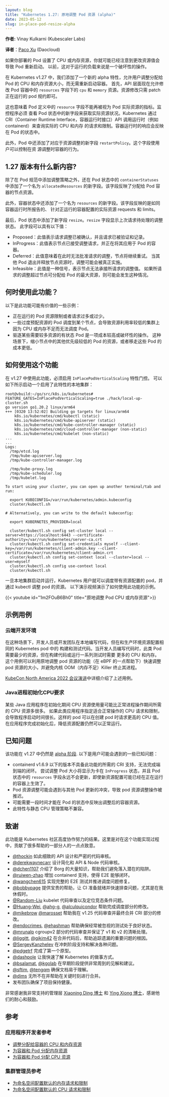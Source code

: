 ```yaml
---
layout: blog
title: "Kubernetes 1.27: 原地调整 Pod 资源 (alpha)"
date: 2023-05-12
slug: in-place-pod-resize-alpha
---
```

<!--
layout: blog
title: "Kubernetes 1.27: In-place Resource Resize for Kubernetes Pods (alpha)"
date: 2023-05-12
slug: in-place-pod-resize-alpha
-->

**作者:** Vinay Kulkarni (Kubescaler Labs)
<!--
**Author:** [Vinay Kulkarni](https://github.com/vinaykul) (Kubescaler Labs)
-->

**译者**：[Paco Xu](https://github.com/pacoxu) (Daocloud)

<!--
If you have deployed Kubernetes pods with CPU and/or memory resources
specified, you may have noticed that changing the resource values involves
restarting the pod. This has been a disruptive operation for running
workloads... until now.
-->
如果你部署的 Pod 设置了 CPU 或内存资源，你就可能已经注意到更改资源值会导致 Pod 重新启动。
以前，这对于运行的负载来说是一个破坏性的操作。

<!--
In Kubernetes v1.27, we have added a new alpha feature that allows users
to resize CPU/memory resources allocated to pods without restarting the
containers. To facilitate this, the `resources` field in a pod's containers
now allow mutation for `cpu` and `memory` resources. They can be changed
simply by patching the running pod spec.
-->
在 Kubernetes v1.27 中，我们添加了一个新的 alpha 特性，允许用户调整分配给 Pod 的
CPU 和内存资源大小，而无需重新启动容器。 首先，API 层面现在允许修改 Pod 容器中的
`resources` 字段下的 `cpu` 和 `memory` 资源。资源修改只需 patch 正在运行的 pod
规约即可。

<!--
This also means that `resources` field in the pod spec can no longer be
relied upon as an indicator of the pod's actual resources. Monitoring tools
and other such applications must now look at new fields in the pod's status.
Kubernetes queries the actual CPU and memory requests and limits enforced on
the running containers via a CRI (Container Runtime Interface) API call to the
runtime, such as containerd, which is responsible for running the containers.
The response from container runtime is reflected in the pod's status.
-->
这也意味着 Pod 定义中的 `resource` 字段不能再被视为 Pod 实际资源的指标。监控程序必须
查看 Pod 状态中的新字段来获取实际资源状况。Kubernetes 通过 CRI（Container Runtime
Interface，容器运行时接口）API 调用运行时（例如 containerd）来查询实际的 CPU 和内存
的请求和限制。容器运行时的响应会反映在 Pod 的状态中。

<!--
In addition, a new `restartPolicy` for resize has been added. It gives users
control over how their containers are handled when resources are resized.
-->
此外，Pod 中还添加了对应于资源调整的新字段 `restartPolicy`。这个字段使用户可以控制在资
源调整时容器的行为。

<!--
## What's new in v1.27?
-->
## 1.27 版本有什么新内容?

<!--
Besides the addition of resize policy in the pod's spec, a new field named
`allocatedResources` has been added to `containerStatuses` in the pod's status.
This field reflects the node resources allocated to the pod's containers.
-->
除了在 Pod 规范中添加调整策略之外，还在 Pod 状态中的 `containerStatuses` 中添加了一个名为
`allocatedResources` 的新字段。该字段反映了分配给 Pod 容器的节点资源。

<!--
In addition, a new field called `resources` has been added to the container's
status. This field reflects the actual resource requests and limits configured
on the running containers as reported by the container runtime.
-->
此外，容器状态中还添加了一个名为 `resources` 的新字段。该字段反映的是如同容器运行时所报告的、
针对正运行的容器配置的实际资源 requests 和 limits。

<!--
此处使用了 https://kubernetes.io/zh-cn/docs/tasks/configure-pod-container/resize-container-resources/ 内容：
Lastly, a new field named `resize` has been added to the pod's status to show the
status of the last requested resize. A value of `Proposed` is an acknowledgement
of the requested resize and indicates that request was validated and recorded. A
value of `InProgress` indicates that the node has accepted the resize request
and is in the process of applying the resize request to the pod's containers.
A value of `Deferred` means that the requested resize cannot be granted at this
time, and the node will keep retrying. The resize may be granted when other pods
leave and free up node resources. A value of `Infeasible` is a signal that the
node cannot accommodate the requested resize. This can happen if the requested
resize exceeds the maximum resources the node can ever allocate for a pod.
-->
最后，Pod 状态中添加了新字段 `resize`。`resize` 字段显示上次请求待处理的调整状态。
此字段可以具有以下值：

- Proposed：此值表示请求调整已被确认，并且请求已被验证和记录。
- InProgress：此值表示节点已接受调整请求，并正在将其应用于 Pod 的容器。
- Deferred：此值意味着在此时无法批准请求的调整，节点将继续重试。 当其他 Pod 退出并释放节点资源时，调整可能会被真正实施。
- Infeasible：此值是一种信号，表示节点无法承接所请求的调整值。 如果所请求的调整超过节点可分配给 Pod 的最大资源，则可能会发生这种情况。

<!--
## When to use this feature
-->
## 何时使用此功能？

<!--
Here are a few examples where this feature may be useful:

- Pod is running on node but with either too much or too little resources.
- Pods are not being scheduled do to lack of sufficient CPU or memory in a
cluster that is underutilized by running pods that were overprovisioned.
- Evicting certain stateful pods that need more resources to schedule them
on bigger nodes is an expensive or disruptive operation when other lower
priority pods in the node can be resized down or moved.
-->
以下是此功能可能有价值的一些示例：

- 正在运行的 Pod 资源限制或者请求过多或过少。
- 一些过度预配资源的 Pod 调度到某个节点，会导致资源利用率较低的集群上因为
  CPU 或内存不足而无法调度 Pod。
- 驱逐某些需要较多资源的有状态 Pod 是一项成本较高或破坏性的操作。
  这种场景下，缩小节点中的其他优先级较低的 Pod 的资源，或者移走这些 Pod 的成本更低。

<!--
## How to use this feature
-->
## 如何使用这个功能

<!--
In order to use this feature in v1.27, the `InPlacePodVerticalScaling`
feature gate must be enabled. A local cluster with this feature enabled
can be started as shown below:
-->
在 v1.27 中使用此功能，必须启用 `InPlacePodVerticalScaling` 特性门控。
可以如下所示启动一个启用了此特性的本地集群：

<!--
```
root@vbuild:~/go/src/k8s.io/kubernetes# FEATURE_GATES=InPlacePodVerticalScaling=true ./hack/local-up-cluster.sh
go version go1.20.2 linux/arm64
+++ [0320 13:52:02] Building go targets for linux/arm64
    k8s.io/kubernetes/cmd/kubectl (static)
    k8s.io/kubernetes/cmd/kube-apiserver (static)
    k8s.io/kubernetes/cmd/kube-controller-manager (static)
    k8s.io/kubernetes/cmd/cloud-controller-manager (non-static)
    k8s.io/kubernetes/cmd/kubelet (non-static)
...
...
Logs:
  /tmp/etcd.log
  /tmp/kube-apiserver.log
  /tmp/kube-controller-manager.log

  /tmp/kube-proxy.log
  /tmp/kube-scheduler.log
  /tmp/kubelet.log

To start using your cluster, you can open up another terminal/tab and run:

  export KUBECONFIG=/var/run/kubernetes/admin.kubeconfig
  cluster/kubectl.sh

Alternatively, you can write to the default kubeconfig:

  export KUBERNETES_PROVIDER=local

  cluster/kubectl.sh config set-cluster local --server=https://localhost:6443 --certificate-authority=/var/run/kubernetes/server-ca.crt
  cluster/kubectl.sh config set-credentials myself --client-key=/var/run/kubernetes/client-admin.key --client-certificate=/var/run/kubernetes/client-admin.crt
  cluster/kubectl.sh config set-context local --cluster=local --user=myself
  cluster/kubectl.sh config use-context local
  cluster/kubectl.sh

```
-->
```
root@vbuild:~/go/src/k8s.io/kubernetes# FEATURE_GATES=InPlacePodVerticalScaling=true ./hack/local-up-cluster.sh
go version go1.20.2 linux/arm64
+++ [0320 13:52:02] Building go targets for linux/arm64
    k8s.io/kubernetes/cmd/kubectl (static)
    k8s.io/kubernetes/cmd/kube-apiserver (static)
    k8s.io/kubernetes/cmd/kube-controller-manager (static)
    k8s.io/kubernetes/cmd/cloud-controller-manager (non-static)
    k8s.io/kubernetes/cmd/kubelet (non-static)
...
...
Logs:
  /tmp/etcd.log
  /tmp/kube-apiserver.log
  /tmp/kube-controller-manager.log

  /tmp/kube-proxy.log
  /tmp/kube-scheduler.log
  /tmp/kubelet.log

To start using your cluster, you can open up another terminal/tab and run:

  export KUBECONFIG=/var/run/kubernetes/admin.kubeconfig
  cluster/kubectl.sh

# Alternatively, you can write to the default kubeconfig:

  export KUBERNETES_PROVIDER=local

  cluster/kubectl.sh config set-cluster local --server=https://localhost:6443 --certificate-authority=/var/run/kubernetes/server-ca.crt
  cluster/kubectl.sh config set-credentials myself --client-key=/var/run/kubernetes/client-admin.key --client-certificate=/var/run/kubernetes/client-admin.crt
  cluster/kubectl.sh config set-context local --cluster=local --user=myself
  cluster/kubectl.sh config use-context local
  cluster/kubectl.sh

```

<!--
Once the local cluster is up and running, Kubernetes users can schedule pods
with resources, and resize the pods via kubectl. An example of how to use this
feature is illustrated in the following demo video.
-->
一旦本地集群启动并运行，Kubernetes 用户就可以调度带有资源配置的 pod，并通过 kubectl 调整 pod
的资源。 以下演示视频演示了如何使用此功能的示例。

<!--
{{< youtube id="1m2FOuB6Bh0" title="In-place resize of pod CPU and memory resources">}}
-->
{{< youtube id="1m2FOuB6Bh0" title="原地调整 Pod CPU 或内存资源">}}

<!--
## Example Use Cases
-->
## 示例用例

<!--
### Cloud-based Development Environment
-->
### 云端开发环境

<!--
In this scenario, developers or development teams write their code locally
but build and test their code in Kubernetes pods with consistent configs
that reflect production use. Such pods need minimal resources when the
developers are writing code, but need significantly more CPU and memory
when they build their code or run a battery of tests. This use case can
leverage in-place pod resize feature (with a little help from eBPF) to
quickly resize the pod's resources and avoid kernel OOM (out of memory)
killer from terminating their processes.
-->
在这种场景下，开发人员或开发团队在本地编写代码，但在和生产环境资源配置相同的 Kubernetes pod 中的
构建和测试代码。当开发人员编写代码时，此类 Pod 需要最少的资源，但在构建代码或运行一系列测试时需要
更多的 CPU 和内存。 这个用例可以利用原地调整 pod 资源的功能（在 eBPF 的一点帮助下）快速调整 pod
资源的大小，并避免内核 OOM（内存不足）Killer 终止其进程。

<!--
This [KubeCon North America 2022 conference talk](https://www.youtube.com/watch?v=jjfa1cVJLwc)
illustrates the use case.
-->
[KubeCon North America 2022 会议演讲](https://www.youtube.com/watch?v=jjfa1cVJLwc)中详细介绍了上述用例。

<!--
### Java processes initialization CPU requirements
-->
### Java进程初始化CPU要求

<!--
Some Java applications may need significantly more CPU during initialization
than what is needed during normal process operation time. If such applications
specify CPU requests and limits suited for normal operation, they may suffer
from very long startup times. Such pods can request higher CPU values at the
time of pod creation, and can be resized down to normal running needs once the
application has finished initializing.
-->
某些 Java 应用程序在初始化期间 CPU 资源使用量可能比正常进程操作期间所需的 CPU 资源多很多。
如果此类应用程序指定适合正常操作的 CPU 请求和限制，会导致程序启动时间很长。这样的 pod
可以在创建 pod 时请求更高的 CPU 值。在应用程序完成初始化后，降低资源配置仍然可以正常运行。

<!--
## Known Issues
-->
## 已知问题

<!--
This feature enters v1.27 at [alpha stage](/docs/reference/command-line-tools-reference/feature-gates/#feature-stages).
Below are a few known issues users may encounter:
-->
该功能在 v1.27 中仍然是 [alpha 阶段](/docs/reference/command-line-tools-reference/feature-gates/#feature-stages).
以下是用户可能会遇到的一些已知问题：

<!--
- containerd versions below v1.6.9 do not have the CRI support needed for full
  end-to-end operation of this feature. Attempts to resize pods will appear
  to be _stuck_ in the `InProgress` state, and `resources` field in the pod's
  status are never updated even though the new resources may have been enacted
  on the running containers.
- Pod resize may encounter a race condition with other pod updates, causing
  delayed enactment of pod resize.
- Reflecting the resized container resources in pod's status may take a while.
- Static CPU management policy is not supported with this feature.
-->
- containerd v1.6.9 以下的版本不具备此功能的所需的 CRI 支持，无法完成端到端的闭环。
尝试调整 Pod 大小将显示为卡在 `InProgress` 状态，并且 Pod 状态中的 `resources`
字段永远不会更新，即使新资源配置可能已经在正在运行的容器上生效了。
- Pod 资源调整可能会遇到与其他 Pod 更新的冲突，导致 pod 资源调整操作被推迟。
- 可能需要一段时间才能在 Pod 的状态中反映出调整后的容器资源。
- 此特性与静态 CPU 管理策略不兼容。

<!--
## Credits
-->
## 致谢

<!--
This feature is a result of the efforts of a very collaborative Kubernetes community.
Here's a little shoutout to just a few of the many many people that contributed
countless hours of their time and helped make this happen.
-->
此功能是 Kubernetes 社区高度协作努力的结果。这里是对在这个功能实现过程中，贡献了很多帮助的一部分人的一点点致意。

<!--
- [@thockin](https://github.com/thockin) for detail-oriented API design and air-tight code reviews.
- [@derekwaynecarr](https://github.com/derekwaynecarr) for simplifying the design and thorough API and node reviews.
- [@dchen1107](https://github.com/dchen1107) for bringing vast knowledge from Borg and helping us avoid pitfalls.
- [@ruiwen-zhao](https://github.com/ruiwen-zhao) for adding containerd support that enabled full E2E implementation.
- [@wangchen615](https://github.com/wangchen615) for implementing comprehensive E2E tests and driving scheduler fixes.
- [@bobbypage](https://github.com/bobbypage) for invaluable help getting CI ready and quickly investigating issues, covering for me on my vacation.
- [@Random-Liu](https://github.com/Random-Liu) for thorough kubelet reviews and identifying problematic race conditions.
- [@Huang-Wei](https://github.com/Huang-Wei), [@ahg-g](https://github.com/ahg-g), [@alculquicondor](https://github.com/alculquicondor) for helping get scheduler changes done.
- [@mikebrow](https://github.com/mikebrow) [@marosset](https://github.com/marosset) for reviews on short notice that helped CRI changes make it into v1.25.
- [@endocrimes](https://github.com/endocrimes), [@ehashman](https://github.com/ehashman) for helping ensure that the oft-overlooked tests are in good shape.
- [@mrunalp](https://github.com/mrunalp) for reviewing cgroupv2 changes and ensuring clean handling of v1 vs v2.
- [@liggitt](https://github.com/liggitt), [@gjkim42](https://github.com/gjkim42) for tracking down, root-causing important missed issues post-merge.
- [@SergeyKanzhelev](https://github.com/SergeyKanzhelev) for supporting and shepherding various issues during the home stretch.
- [@pdgetrf](https://github.com/pdgetrf) for making the first prototype a reality.
- [@dashpole](https://github.com/dashpole) for bringing me up to speed on 'the Kubernetes way' of doing things.
- [@bsalamat](https://github.com/bsalamat), [@kgolab](https://github.com/kgolab) for very thoughtful insights and suggestions in the early stages.
- [@sftim](https://github.com/sftim), [@tengqm](https://github.com/tengqm) for ensuring docs are easy to follow.
- [@dims](https://github.com/dims) for being omnipresent and helping make merges happen at critical hours.
- Release teams for ensuring that the project stayed healthy.
-->
- [@thockin](https://github.com/thockin) 如此细致的 API 设计和严密的代码审核。
- [@derekwaynecarr](https://github.com/derekwaynecarr) 设计简化和 API & Node 代码审核。
- [@dchen1107](https://github.com/dchen1107) 介绍了 Borg 的大量知识，帮助我们避免落入潜在的陷阱。
- [@ruiwen-zhao](https://github.com/ruiwen-zhao) 增加 containerd 支持，使得 E2E 能够闭环。
- [@wangchen615](https://github.com/wangchen615) 实现完整的 E2E 测试并推进调度问题修复。
- [@bobbypage](https://github.com/bobbypage) 提供宝贵的帮助，让 CI 准备就绪并快速排查问题，尤其是在我休假时。
- [@Random-Liu](https://github.com/Random-Liu) kubelet 代码审查以及定位竞态条件问题。
- [@Huang-Wei](https://github.com/Huang-Wei), [@ahg-g](https://github.com/ahg-g), [@alculquicondor](https://github.com/alculquicondor) 帮助完成调度部分的修改。
- [@mikebrow](https://github.com/mikebrow) [@marosset](https://github.com/marosset) 帮助我在 v1.25 代码审查并最终合并 CRI 部分的修改。
- [@endocrimes](https://github.com/endocrimes), [@ehashman](https://github.com/ehashman) 帮助确保经常被忽视的测试处于良好状态。
- [@mrunalp](https://github.com/mrunalp) cgroupv2 部分的代码审查并保证了 v1 和 v2 的清晰处理。
- [@liggitt](https://github.com/liggitt), [@gjkim42](https://github.com/gjkim42) 在合并代码后，帮助追踪遗漏的重要问题的根因。
- [@SergeyKanzhelev](https://github.com/SergeyKanzhelev) 在冲刺阶段支持和解决各种问题。
- [@pdgetrf](https://github.com/pdgetrf) 完成了第一个原型。
- [@dashpole](https://github.com/dashpole) 让我快速了解 Kubernetes 的做事方式。
- [@bsalamat](https://github.com/bsalamat), [@kgolab](https://github.com/kgolab) 在早期阶段提供非常周到的见解和建议。
- [@sftim](https://github.com/sftim), [@tengqm](https://github.com/tengqm) 确保文档易于理解。
- [@dims](https://github.com/dims) 无所不在并帮助在关键时刻进行合并。
- 发布团队确保了项目保持健康。

<!--
And a big thanks to my very supportive management [Dr. Xiaoning Ding](https://www.linkedin.com/in/xiaoningding/)
and [Dr. Ying Xiong](https://www.linkedin.com/in/ying-xiong-59a2482/) for their patience and encouragement.
-->
非常感谢我非常支持的管理层 [Xiaoning Ding 博士](https://www.linkedin.com/in/xiaoningding/) 和
[Ying Xiong 博士](https://www.linkedin.com/in/ying-xiong-59a2482/)，感谢他们的耐心和鼓励。

<!--
## References
-->
## 参考

<!--
### For app developers
-->
### 应用程序开发者参考

<!--
- [Resize CPU and Memory Resources assigned to Containers](/docs/tasks/configure-pod-container/resize-container-resources/)
- [Assign Memory Resources to Containers and Pods](/docs/tasks/configure-pod-container/assign-memory-resource/)
- [Assign CPU Resources to Containers and Pods](/docs/tasks/configure-pod-container/assign-cpu-resource/)
-->
- [调整分配给容器的 CPU 和内存资源](/zh-cn/docs/tasks/configure-pod-container/resize-container-resources/)
- [为容器和 Pod 分配内存资源](/zh-cn/docs/tasks/configure-pod-container/assign-memory-resource/)
- [为容器和 Pod 分配 CPU 资源](/zh-cn/docs/tasks/configure-pod-container/assign-cpu-resource/)

<!--
### For cluster administrators
-->
### 集群管理员参考

<!--
- [Configure Default Memory Requests and Limits for a Namespace](/docs/tasks/administer-cluster/manage-resources/memory-default-namespace/)
- [Configure Default CPU Requests and Limits for a Namespace](/docs/tasks/administer-cluster/manage-resources/cpu-default-namespace/)
-->
- [为命名空间配置默认的内存请求和限制](/zh-cn/docs/tasks/administer-cluster/manage-resources/memory-default-namespace/)
- [为命名空间配置默认的 CPU 请求和限制](/zh-cn/docs/tasks/administer-cluster/manage-resources/cpu-default-namespace/)
